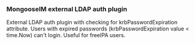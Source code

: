### MongooseIM external LDAP auth plugin
External LDAP auth plugin with checking for krbPasswordExpiration attribute. Users with expired passwords (krbPasswordExpiration value < time.Now) can't login. Useful for freeIPA users.
